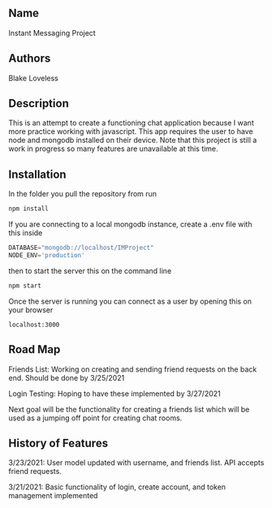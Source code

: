 ## Name

Instant Messaging Project 

## Authors

Blake Loveless

## Description

This is an attempt to create a functioning chat application because I want more practice working with javascript. This app requires the user to have node and mongodb installed on their device. Note that this project is still a work in progress so many features are unavailable at this time.

## Installation

In the folder you pull the repository from run

```bash
npm install 
```

If you are connecting to a local mongodb instance, create a .env file with this inside

```javascript
DATABASE="mongodb://localhost/IMProject"
NODE_ENV='production'
```

then to start the server this on the command line 

```bash
npm start
```

Once the server is running you can connect as a user by opening this on your browser

```url
localhost:3000
```

## Road Map

Friends List: Working on creating and sending friend requests on the back end. Should be done by 3/25/2021

Login Testing: Hoping to have these implemented by 3/27/2021

Next goal will be the functionality for creating a friends list which will be used as a jumping off point for creating chat rooms. 

## History of Features

3/23/2021: User model updated with username, and friends list. API accepts friend requests. 

3/21/2021: Basic functionality of login, create account, and token management implemented

